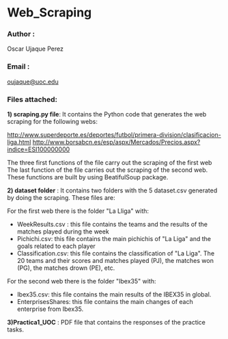 # Web_Scraping


### Author : 
  Oscar Ujaque Perez
  
  
### Email : 
   oujaque@uoc.edu
   
   
### Files attached:

**1) scraping.py file**: It contains the Python code that generates the web scraping for the following webs:

http://www.superdeporte.es/deportes/futbol/primera-division/clasificacion-liga.html
http://www.borsabcn.es/esp/aspx/Mercados/Precios.aspx?indice=ESI100000000

The three first functions of the file carry out the scraping of the first web
The last function of the file carries out the scraping of the second web.
These functions are built by using BeatifulSoup package.

**2) dataset folder** : It contains two folders with the 5 dataset.csv generated by doing the scraping. These files are:

For the first web there is the folder "La Lliga" with:
+ WeekResults.csv : this file contains the teams and the results of the matches played during the week
+ Pichichi.csv: this file contains the main pichichis of "La Liga" and the goals related to each player
+ Classification.csv: this file contains the classification of "La Liga". The 20 teams and their scores and matches played (PJ), the matches won (PG), the matches drown (PE), etc.

For the second web there is the folder "Ibex35" with:
+ Ibex35.csv: this file contains the main results of the IBEX35 in global.
+ EnterprisesShares: this file contains the main changes of each enterprise from Ibex35.

**3)Practica1_UOC** : PDF file that contains the responses of the practice tasks.              

